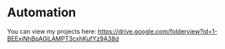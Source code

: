 # Automation


You can view my projects here:
https://drive.google.com/folderview?id=1-BEExjNhBpA0iLAMPT3cxhKufYz9A38d
